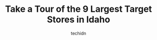 ---
layout: ampstory
image: https://i0.wp.com/www.depkes.org/wp-content/uploads/2023/06/target-0-in-idaho-1685968761.jpeg?resize=640,853
author: techidn
featured: false
description: Discover the impressive array of Target options in Idaho, where you can find 9 of the largest Target establishments in the area. From renowned classics to hidden gems, Idaho offers a diverse
title: Take a Tour of the 9 Largest Target Stores in Idaho
cover:
   title: Take a Tour of the 9 Largest Target Stores in Idaho
   subtitle: Rickpate
   background: https://www.depkes.org/wp-content/uploads/2023/06/target-0-in-idaho-1685968761.jpeg

pages: 
 - layout: thirds
   top: <h1>#1 Target</h1>
   bottom: "<p>They were fairly busy on the Saturday that I attended. They had a fair bit of litter in their parking lot and had a couple of clothes displays out of order, but it was ho</p>"
   background: https://www.depkes.org/wp-content/uploads/2023/06/target-1-in-idaho-1685968761.jpeg
   backgroundblur: true
 - layout: thirds
   top: <h1>#2 Target</h1>
   bottom: "<p>6280 N Eagle Rd, Boise, ID 83713, United States</p>"
   background: https://www.depkes.org/wp-content/uploads/2023/06/target-2-in-idaho-1685968761.jpeg
   cta:
      link: https://www.depkes.org/blog/take-a-tour-of-the-9-largest-target-stores-in-idaho/
      text: Take a Tour of the 9 Largest Target Stores in Idaho
 - layout: thirds
   top: <h1>#3 Target</h1>
   bottom: "<p>315 W Canfield Ave, Coeur dAlene, ID 83815, United States</p>"
   background: https://www.depkes.org/wp-content/uploads/2023/06/target-3-in-idaho-1685968761.jpeg
   cta:
      link: https://www.depkes.org/blog/take-a-tour-of-the-9-largest-target-stores-in-idaho/
      text: Take a Tour of the 9 Largest Target Stores in Idaho
 - layout: thirds
   top: <h1>#4 Target</h1>
   bottom: "<p>1611 Blue Lakes Blvd N, Twin Falls, ID 83301, United States</p>"
   background: https://images.unsplash.com/photo-1609083590460-7b8cc0ca65f8?ixlib=rb-4.0.3&ixid=MnwxMjA3fDB8MHxwaG90by1wYWdlfHx8fGVufDB8fHx8&auto=format&fit=crop&w=640&h=853&q=80
   cta:
      link: https://www.depkes.org/blog/take-a-tour-of-the-9-largest-target-stores-in-idaho/
      text: Take a Tour of the 9 Largest Target Stores in Idaho
 - layout: thirds
   top: <h1>#5 Target</h1>
   bottom: "<p>16300 N Marketplace Blvd, Nampa, ID 83687, United States</p>"
   background: https://images.unsplash.com/photo-1595364397663-fca4f075d796?ixlib=rb-4.0.3&ixid=MnwxMjA3fDB8MHxwaG90by1wYWdlfHx8fGVufDB8fHx8&auto=format&fit=crop&w=640&h=853&q=80
   cta:
      link: https://www.depkes.org/blog/take-a-tour-of-the-9-largest-target-stores-in-idaho/
      text: Take a Tour of the 9 Largest Target Stores in Idaho
 - layout: thirds
   top: <h1>#6 Target</h1>
   bottom: "<p>2132 Pullman Rd, Moscow, ID 83843, United States</p>"
   background: https://images.unsplash.com/photo-1489694553447-4c9339da310d?ixlib=rb-4.0.3&ixid=MnwxMjA3fDB8MHxwaG90by1wYWdlfHx8fGVufDB8fHx8&auto=format&fit=crop&w=640&h=853&q=80
   cta:
      link: https://www.depkes.org/blog/take-a-tour-of-the-9-largest-target-stores-in-idaho/
      text: Take a Tour of the 9 Largest Target Stores in Idaho
 - layout: thirds
   top: <h1>#7 Target Mobile</h1>
   bottom: "<p>6280 N Eagle Rd, Boise, ID 83713, United States</p>"
   background: https://images.unsplash.com/photo-1541356665065-22676f35dd40?ixlib=rb-4.0.3&ixid=MnwxMjA3fDB8MHxwaG90by1wYWdlfHx8fGVufDB8fHx8&auto=format&fit=crop&w=640&h=853&q=80
   cta:
      link: https://www.depkes.org/blog/take-a-tour-of-the-9-largest-target-stores-in-idaho/
      text: Take a Tour of the 9 Largest Target Stores in Idaho
 - layout: thirds
   middle: Continue reading...
   background: https://images.unsplash.com/photo-1618556658017-fd9c732d1360?ixlib=rb-4.0.3&ixid=MnwxMjA3fDB8MHxwaG90by1wYWdlfHx8fGVufDB8fHx8&auto=format&fit=crop&w=640&h=853&q=80
   cta:
      link: https://www.depkes.org/blog/take-a-tour-of-the-9-largest-target-stores-in-idaho/
      text: Take a Tour of the 9 Largest Target Stores in Idaho
      
---